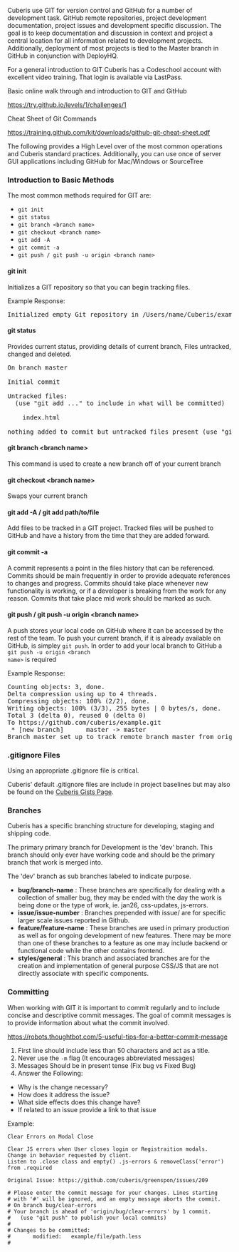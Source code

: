 Cuberis use GIT for version control and GitHub for a number of development task. GitHub remote repositories, project development documentation, project issues and development specific discussion. The goal is to keep documentation and discussion in context and project a central location for all information related to development projects. Additionally, deployment of most projects is tied to the Master branch in GitHub in conjunction with DeployHQ.

For a general introduction to GIT Cuberis has a Codeschool account with excellent video training. That login is available via LastPass.

Basic online walk through and introduction to GIT and GitHub

https://try.github.io/levels/1/challenges/1

Cheat Sheet of Git Commands

https://training.github.com/kit/downloads/github-git-cheat-sheet.pdf

The following provides a High Level over of the most common operations and Cuberis standard practices. Additionally, you can use once of server GUI applications including GitHub for Mac/Windows or SourceTree

### Introduction to Basic Methods

The most common methods required for GIT are:

* <code>git init</code>
* <code>git status</code>
* <code>git branch &lt;branch name&gt;</code>
* <code>git checkout &lt;branch name&gt;</code>
* <code>git add -A</code>
* <code>git commit -a</code>
* <code>git push / git push -u origin &lt;branch name&gt;</code>

#### git init

Initializes a GIT repository so that you can begin tracking files.

Example Response:

<pre>
Initialized empty Git repository in /Users/name/Cuberis/example-project/.git/
</pre>

#### git status

Provides current status, providing details of current branch, Files untracked, changed and deleted.

<pre>
On branch master

Initial commit

Untracked files:
  (use "git add <file>..." to include in what will be committed)

	index.html

nothing added to commit but untracked files present (use "git add" to track)
</pre>

#### git branch &lt;branch name&gt;

This command is used to create a new branch off of your current branch

#### git checkout &lt;branch name&gt;

Swaps your current branch

#### git add -A / git add path/to/file

Add files to be tracked in a GIT project. Tracked files will be pushed to GitHub and have a history from the time that they are added forward.

#### git commit -a

A commit represents a point in the files history that can be referenced. Commits should be main frequently in order to provide adequate references to changes and progress. Commits should take place whenever new functionality is working, or if a developer is breaking from the work for any reason. Commits that take place mid work should be marked as such.

#### git push / git push -u origin &lt;branch name&gt;

A push stores your local code on GitHub where it can be accessed by the rest of the team. To push your current branch, if it is already available on GitHub, is simpley <code>git push</code>. In order to add your local branch to GitHub a <code>git push -u origin &lt;branch name&gt;</code> is required

Example Response:

<pre>
Counting objects: 3, done.
Delta compression using up to 4 threads.
Compressing objects: 100% (2/2), done.
Writing objects: 100% (3/3), 255 bytes | 0 bytes/s, done.
Total 3 (delta 0), reused 0 (delta 0)
To https://github.com/cuberis/example.git
 * [new branch]      master -> master
Branch master set up to track remote branch master from origin.
</pre>


### .gitignore Files

Using an appropriate .gitignore file is critical.

Cuberis' default .gitignore files are include in project baselines but may also be found on the  [Cuberis Gists Page](https://gist.github.com/cuberis).

### Branches

Cuberis has a specific branching structure for developing, staging and shipping code.

The primary primary branch for Development is the 'dev' branch. This branch should only ever have working code and should be the primary branch that work is merged into.

The 'dev' branch as sub branches labeled to indicate purpose.
- **bug/branch-name** : These branches are specifically for dealing with a collection of smaller bug, they may be ended with the day the work is being done or the type of work, ie. jan26, css-updates, js-errors.
- **issue/issue-number** : Branches prepended with issue/ are for specific larger scale issues reported in Github.
- **feature/feature-name** : These branches are used in primary production as well as for ongoing development of new features. There may be more than one of these branches to a feature as one may include backend or functional code while the other contains frontend.
- **styles/general** : This branch and associated branches are for the creation and implementation of general purpose CSS/JS that are not directly associate with specific components.

### Committing

When working with GIT it is important to commit regularly and to include concise and descriptive commit messages. The goal of commit messages is to provide information about what the commit involved.

https://robots.thoughtbot.com/5-useful-tips-for-a-better-commit-message

1. First line should include less than 50 characters and act as a title.
2. Never use the <code>-m</code> flag (It encourages abbreviated messages)
3. Messages Should be in present tense (Fix bug vs Fixed Bug)
4. Answer the Following:
  * Why is the change necessary?
  * How does it address the issue?
  * What side effects does this change have?
  * If related to an issue provide a link to that issue

Example:
```
Clear Errors on Modal Close

Clear JS errors when User closes login or Registraition modals.
Change in behavior requested by client.
Listen to .close class and empty() .js-errors & removeClass('error') from .required

Original Issue: https://github.com/cuberis/greenspon/issues/209

# Please enter the commit message for your changes. Lines starting
# with '#' will be ignored, and an empty message aborts the commit.
# On branch bug/clear-errors
# Your branch is ahead of 'origin/bug/clear-errors' by 1 commit.
#   (use "git push" to publish your local commits)
#
# Changes to be committed:
#       modified:   example/file/path.less
#

```
